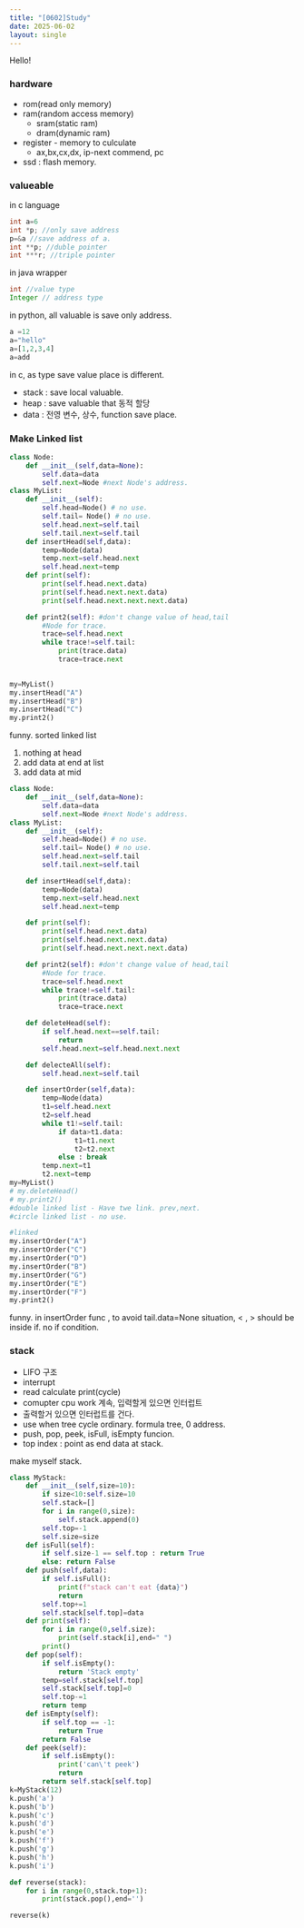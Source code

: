 ```yaml
---
title: "[0602]Study"
date: 2025-06-02
layout: single
---
```

Hello!
### hardware
- rom(read only memory) 
- ram(random access memory)
  - sram(static ram)
  - dram(dynamic ram)
- register - memory to culculate
  - ax,bx,cx,dx, ip-next commend, pc
- ssd : flash memory.


### valueable
in c language
```c
int a=6
int *p; //only save address
p=&a //save address of a.
int **p; //duble pointer
int ***r; //triple pointer
```

in java
wrapper
```java
int //value type
Integer // address type
```
in python, all valuable is save only address.
```python
a =12
a="hello"
a=[1,2,3,4]
a=add
```

in c, as type save value place is different. 
- stack : save local valuable.
- heap : save valuable that 동적 할당
- data : 전영 변수, 상수, function save place.

### Make Linked list

```py
class Node:
    def __init__(self,data=None):
        self.data=data
        self.next=Node #next Node's address.
class MyList:
    def __init__(self):
        self.head=Node() # no use.
        self.tail= Node() # no use.
        self.head.next=self.tail
        self.tail.next=self.tail
    def insertHead(self,data):
        temp=Node(data)
        temp.next=self.head.next
        self.head.next=temp
    def print(self):
        print(self.head.next.data)
        print(self.head.next.next.data)
        print(self.head.next.next.next.data)

    def print2(self): #don't change value of head,tail
        #Node for trace.
        trace=self.head.next
        while trace!=self.tail:
            print(trace.data)
            trace=trace.next
        

my=MyList()
my.insertHead("A")
my.insertHead("B")
my.insertHead("C")
my.print2()
```
funny.
sorted linked list 
1. nothing at head
2. add data at end at list
3. add data at mid
```py
class Node:
    def __init__(self,data=None):
        self.data=data
        self.next=Node #next Node's address.
class MyList:
    def __init__(self):
        self.head=Node() # no use.
        self.tail= Node() # no use.
        self.head.next=self.tail
        self.tail.next=self.tail

    def insertHead(self,data):
        temp=Node(data)
        temp.next=self.head.next
        self.head.next=temp

    def print(self):
        print(self.head.next.data)
        print(self.head.next.next.data)
        print(self.head.next.next.next.data)

    def print2(self): #don't change value of head,tail
        #Node for trace.
        trace=self.head.next
        while trace!=self.tail:
            print(trace.data)
            trace=trace.next

    def deleteHead(self):
        if self.head.next==self.tail:
            return
        self.head.next=self.head.next.next

    def delecteAll(self):
        self.head.next=self.tail

    def insertOrder(self,data):
        temp=Node(data)
        t1=self.head.next
        t2=self.head
        while t1!=self.tail:
            if data>t1.data:
                t1=t1.next
                t2=t2.next
            else : break
        temp.next=t1
        t2.next=temp
my=MyList()
# my.deleteHead()
# my.print2()
#double linked list - Have twe link. prev,next.
#circle linked list - no use.

#linked
my.insertOrder("A")
my.insertOrder("C")
my.insertOrder("D")
my.insertOrder("B")
my.insertOrder("G")
my.insertOrder("E")
my.insertOrder("F")
my.print2()
```
funny.
in insertOrder func , to avoid tail.data=None situation, < , > should be inside if. no if condition.

### stack
- LIFO 구조
- interrupt
- read calculate print(cycle)
- comupter cpu work 계속, 입력할게 있으면 인터럽트
- 출력할거 있으면 인터럽트를 건다.
- use when tree cycle ordinary. formula tree, 0 address.
- push, pop, peek, isFull, isEmpty funcion.
- top index : point as end data at stack.
  
make myself stack.
```py
class MyStack:
    def __init__(self,size=10):
        if size<10:self.size=10
        self.stack=[]
        for i in range(0,size):
            self.stack.append(0)
        self.top=-1
        self.size=size
    def isFull(self):
        if self.size-1 == self.top : return True
        else: return False
    def push(self,data):
        if self.isFull():
            print(f"stack can't eat {data}")
            return
        self.top+=1
        self.stack[self.top]=data
    def print(self):
        for i in range(0,self.size):
            print(self.stack[i],end=" ")
        print()
    def pop(self):
        if self.isEmpty():
            return 'Stack empty'
        temp=self.stack[self.top]
        self.stack[self.top]=0
        self.top-=1
        return temp
    def isEmpty(self):
        if self.top == -1:
            return True
        return False
    def peek(self):
        if self.isEmpty():
            print('can\'t peek')
            return
        return self.stack[self.top]
k=MyStack(12)
k.push('a')
k.push('b')
k.push('c')
k.push('d')
k.push('e')
k.push('f')
k.push('g')
k.push('h')
k.push('i')

def reverse(stack):
    for i in range(0,stack.top+1):
        print(stack.pop(),end='')

reverse(k)
```



